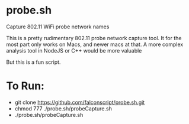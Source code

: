 # probe.sh
Capture 802.11 WiFi probe network names

This is a pretty rudimentary 802.11 probe network capture tool. It for the most part only works on Macs, and newer macs at that.
A more complex analysis tool in NodeJS or C++ would be more valuable

But this is a fun script.

# To Run:
- git clone https://github.com/falconscript/probe.sh.git
- chmod 777 ./probe.sh/probeCapture.sh
- ./probe.sh/probeCapture.sh
